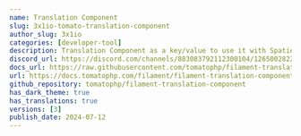 ```yaml
---
name: Translation Component
slug: 3x1io-tomato-translation-component
author_slug: 3x1io
categories: [developer-tool]
description: Translation Component as a key/value to use it with Spatie Translatable FilamentPHP Plugin
discord_url: https://discord.com/channels/883083792112300104/1265002822605344871
docs_url: https://raw.githubusercontent.com/tomatophp/filament-translation-component/master/README.md
url: https://docs.tomatophp.com/filament/filament-translation-component
github_repository: tomatophp/filament-translation-component
has_dark_theme: true
has_translations: true
versions: [3]
publish_date: 2024-07-12
---
```

